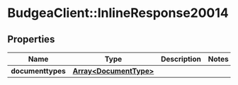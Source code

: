 # BudgeaClient::InlineResponse20014

## Properties
Name | Type | Description | Notes
------------ | ------------- | ------------- | -------------
**documenttypes** | [**Array&lt;DocumentType&gt;**](DocumentType.md) |  | 


